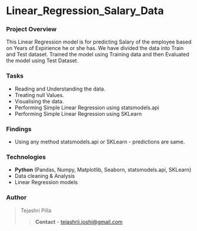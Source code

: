 # Linear_Regression_Salary_Data

### Project Overview

This Linear Regression model is for predicting Salary of the employee based on Years of Expirience he or she has. We have divided the data into Train and Test dataset. Trained the model using Training data and then Evaluated the model using Test Dataset.

### Tasks

- Reading and Understanding the data.
- Treating null Values.
- Visualising the data.
- Performing Simple Linear Regression using statsmodels.api
- Performing Simple Linear Regression using SKLearn

### Findings

- Using any method statsmodels.api or SKLearn - predictions are same.

### Technologies
- **Python** (Pandas, Numpy, Matplotlib, Seaborn, statsmodels.api, SKLearn)
- Data cleaning & Analysis
- Linear Regression models

### Author
 > Tejashri Pilla
 >> **Contact** - tejashrii.joshi@gmail.com
